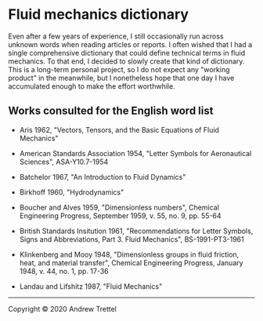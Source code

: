 Fluid mechanics dictionary
==========================

Even after a few years of experience, I still occasionally run across unknown
words when reading articles or reports.  I often wished that I had a single
comprehensive dictionary that could define technical terms in fluid mechanics.
To that end, I decided to slowly create that kind of dictionary.  This is a
long-term personal project, so I do not expect any "working product" in the
meanwhile, but I nonetheless hope that one day I have accumulated enough to
make the effort worthwhile.


Works consulted for the English word list
-----------------------------------------

- Aris 1962, "Vectors, Tensors, and the Basic Equations of Fluid Mechanics"

- American Standards Association 1954, "Letter Symbols for Aeronautical
  Sciences", ASA-Y10.7-1954

- Batchelor 1967, "An Introduction to Fluid Dynamics"

- Birkhoff 1960, "Hydrodynamics"

- Boucher and Alves 1959, "Dimensionless numbers", Chemical Engineering
  Progress, September 1959, v. 55, no. 9, pp. 55-64

- British Standards Insitution 1961, "Recommendations for Letter Symbols, Signs
  and Abbreviations, Part 3. Fluid Mechanics", BS-1991-PT3-1961

- Klinkenberg and Mooy 1948, "Dimensionless groups in fluid friction, heat, and
  material transfer", Chemical Engineering Progress, January 1948, v. 44, no.
  1, pp. 17-36

- Landau and Lifshitz 1987, "Fluid Mechanics"

-------------------------------------------------------------------------------

Copyright © 2020 Andrew Trettel
